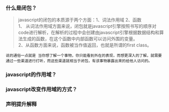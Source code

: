 ### 什么是闭包？
> javascript的闭包的本质源于两个方面：1、词法作用域 2、函数  
1、 从词法作用域方面来说，闭包就是javascript引擎按照书写的顺序对code进行解析，在解析的过程中会创建由javascript引擎根据数据结构和算法生成的函数，在这个函数中内部函数可以访问外围的变量。  
2、从函数方面来说，函数被当作值返回，也就是所谓的first class。   
  
`说的通俗一点就是 当你想了解一个事物，你只能看到外在的表现，而想更深入的了解，就需要通过一些渠道进行打听，而这些渠道就相当于闭包，有该事物暴露出来的给他人访问的。`
### javascript的作用域？
### javascript改变作用域的方式？
### 声明提升解释
